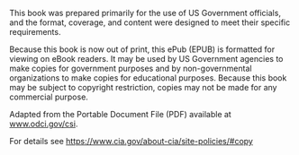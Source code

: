 This book was prepared primarily for the use of US Government officials, and the format, coverage, and content were designed to meet their specific requirements.

Because this book is now out of print, this ePub (EPUB) is formatted for viewing on eBook readers. It may be used by US Government agencies to make copies for government purposes and by non-governmental organizations to make copies for educational purposes. Because this book may be subject to copyright restriction, copies may not be made for any commercial purpose.

Adapted from the Portable Document File (PDF) available at www.odci.gov/csi.

For details see https://www.cia.gov/about-cia/site-policies/#copy